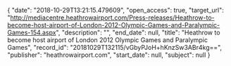 {
  "date": "2018-10-29T13:21:15.479609", 
  "open_access": true, 
  "target_url": "http://mediacentre.heathrowairport.com/Press-releases/Heathrow-to-become-host-airport-of-London-2012-Olympic-Games-and-Paralympic-Games-154.aspx", 
  "description": "", 
  "end_date": null, 
  "title": "Heathrow to become host airport of London 2012 Olympic Games and Paralympic Games", 
  "record_id": "20181029T132115/vGbyPJoH+hKnzSw3ABr4kg==", 
  "publisher": "heathrowairport.com", 
  "start_date": null, 
  "subject": null
}

